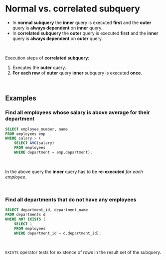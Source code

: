 # Normal vs. correlated subquery
- In **normal subquery** the **inner** query is executed **first** and the **outer** query is **always dependent** on **inner** query.
- In **correlated subquery** the **outer** query is executed **first** and the **inner** query is **always dependent** on **outer** query.

<br>

Execution steps of **correlated subquery**:
1. Executes the **outer** query.
2. **For each row** of **outer** query **inner** subquery is executed **once**.

<br>


## Examples
### Find all employees whose salary is above average for their department

```sql
SELECT employee_number, name
FROM employees emp
WHERE salary > (
    SELECT AVG(salary)
    FROM employees
    WHERE department = emp.department);
```

<br>

In the above query the **inner** query has to be **re-executed** *for each employee*.

<br>
 
### Find all departments that do not have any employees
```sql
SELECT department_id, department_name
FROM departments d
WHERE NOT EXISTS (
    SELECT 1
    FROM employees
    WHERE department_id = d.department_id);
```

<br>

`EXISTS` operator tests for existence of rows in the result set of the subquery.